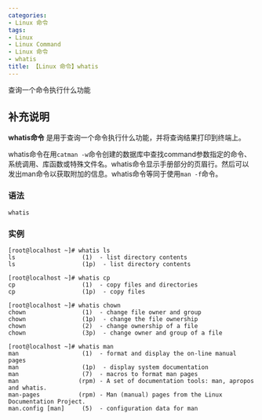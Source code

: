 ```yaml
---
categories:
- Linux 命令
tags:
- Linux
- Linux Command
- Linux 命令
- whatis
title: 【Linux 命令】whatis
---
```


查询一个命令执行什么功能

## 补充说明

**whatis命令** 是用于查询一个命令执行什么功能，并将查询结果打印到终端上。

whatis命令在用`catman -w`命令创建的数据库中查找command参数指定的命令、系统调用、库函数或特殊文件名。whatis命令显示手册部分的页眉行。然后可以发出man命令以获取附加的信息。whatis命令等同于使用`man -f`命令。

###  语法

```shell
whatis
```

###  实例

```shell
[root@localhost ~]# whatis ls
ls                   (1)  - list directory contents
ls                   (1p)  - list directory contents

[root@localhost ~]# whatis cp
cp                   (1)  - copy files and directories
cp                   (1p)  - copy files

[root@localhost ~]# whatis chown
chown                (1)  - change file owner and group
chown                (1p)  - change the file ownership
chown                (2)  - change ownership of a file
chown                (3p)  - change owner and group of a file

[root@localhost ~]# whatis man
man                  (1)  - format and display the on-line manual pages
man                  (1p)  - display system documentation
man                  (7)  - macros to format man pages
man                 (rpm) - A set of documentation tools: man, apropos and whatis.
man-pages           (rpm) - Man (manual) pages from the Linux Documentation Project.
man.config [man]     (5)  - configuration data for man
```


<!-- Linux命令行搜索引擎：https://jaywcjlove.github.io/linux-command/ -->